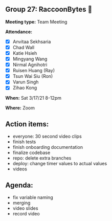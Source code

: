 ## Group 27: RaccoonBytes :raccoon:

**Meeting type:** Team Meeting

**Attendance:**
- [x] Anvitaa Sekhsaria
- [x] Chad Wall
- [x] Katie Hsieh
- [x] Mingyang Wang
- [x] Nirmal Agnihotri
- [x] Ruisen Huang (Ray)
- [x] Tsun Wai Siu (Ron)
- [x] Varun Singh
- [x] Zihao Kong

**When:** Sat 3/17/21 8-12pm

**Where:** Zoom

## Action items:
- everyone: 30 second video clips
- finish tests
- finish onboarding documentation
- finalize codebase
- repo: delete extra branches
- deploy: change timer values to actual values
- videos

## Agenda:
- fix variable naming
- merging
- video slides
- record video

